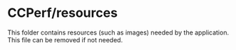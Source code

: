 # CCPerf/resources

This folder contains resources (such as images) needed by the application. This file can
be removed if not needed.
